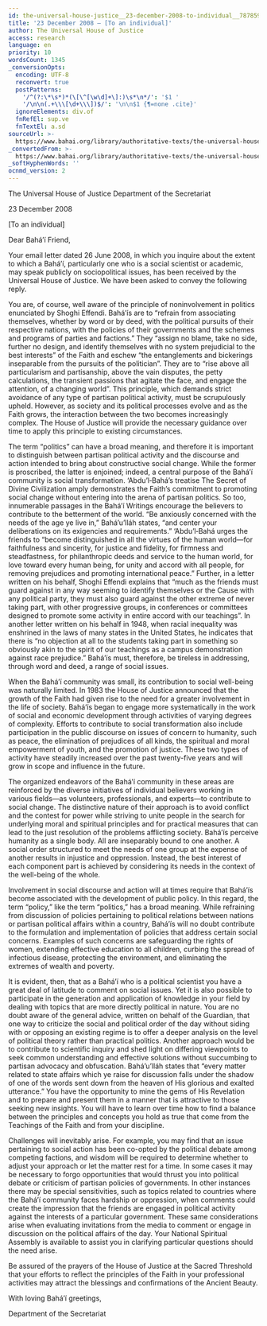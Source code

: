 ```yaml
---
id: the-universal-house-justice__23-december-2008-to-individual__787859342__en
title: '23 December 2008 – [To an individual]'
author: The Universal House of Justice
access: research
language: en
priority: 10
wordsCount: 1345
_conversionOpts:
  encoding: UTF-8
  reconvert: true
  postPatterns:
    '/^(?:\*\s*)*(\[\^[\w\d]+\]:)\s*\n*/': '$1 '
    '/\n\n(.+\\\[\d+\\\])$/': '\n\n$1 {¶=none .cite}'
  ignoreElements: div.of
  fnRefEl: sup.ve
  fnTextEl: a.sd
sourceUrl: >-
  https://www.bahai.org/library/authoritative-texts/the-universal-house-of-justice/messages/20081223_001/20081223_001.xhtml
_convertedFrom: >-
  https://www.bahai.org/library/authoritative-texts/the-universal-house-of-justice/messages/20081223_001/20081223_001.xhtml
_softHyphenWords: ''
ocnmd_version: 2
---
```

The Universal House of Justice
Department of the Secretariat

23 December 2008

\[To an individual\]

Dear Bahá’í Friend,

Your email letter dated 26 June 2008, in which you inquire about the extent to which a Bahá’í, particularly one who is a social scientist or academic, may speak publicly on sociopolitical issues, has been received by the Universal House of Justice. We have been asked to convey the following reply.

You are, of course, well aware of the principle of noninvolvement in politics enunciated by Shoghi Effendi. Bahá’ís are to “refrain from associating themselves, whether by word or by deed, with the political pursuits of their respective nations, with the policies of their governments and the schemes and programs of parties and factions.” They “assign no blame, take no side, further no design, and identify themselves with no system prejudicial to the best interests” of the Faith and eschew “the entanglements and bickerings inseparable from the pursuits of the politician”. They are to “rise above all particularism and partisanship, above the vain disputes, the petty calculations, the transient passions that agitate the face, and engage the attention, of a changing world”. This principle, which demands strict avoidance of any type of partisan political activity, must be scrupulously upheld. However, as society and its political processes evolve and as the Faith grows, the interaction between the two becomes increasingly complex. The House of Justice will provide the necessary guidance over time to apply this principle to existing circumstances.

The term “politics” can have a broad meaning, and therefore it is important to distinguish between partisan political activity and the discourse and action intended to bring about constructive social change. While the former is proscribed, the latter is enjoined; indeed, a central purpose of the Bahá’í community is social transformation. ‘Abdu’l‑Bahá’s treatise The Secret of Divine Civilization amply demonstrates the Faith’s commitment to promoting social change without entering into the arena of partisan politics. So too, innumerable passages in the Bahá’í Writings encourage the believers to contribute to the betterment of the world. “Be anxiously concerned with the needs of the age ye live in,” Bahá’u’lláh states, “and center your deliberations on its exigencies and requirements.” ‘Abdu’l‑Bahá urges the friends to “become distinguished in all the virtues of the human world—for faithfulness and sincerity, for justice and fidelity, for firmness and steadfastness, for philanthropic deeds and service to the human world, for love toward every human being, for unity and accord with all people, for removing prejudices and promoting international peace.” Further, in a letter written on his behalf, Shoghi Effendi explains that “much as the friends must guard against in any way seeming to identify themselves or the Cause with any political party, they must also guard against the other extreme of never taking part, with other progressive groups, in conferences or committees designed to promote some activity in entire accord with our teachings”. In another letter written on his behalf in 1948, when racial inequality was enshrined in the laws of many states in the United States, he indicates that there is “no objection at all to the students taking part in something so obviously akin to the spirit of our teachings as a campus demonstration against race prejudice.” Bahá’ís must, therefore, be tireless in addressing, through word and deed, a range of social issues.

When the Bahá’í community was small, its contribution to social well-being was naturally limited. In 1983 the House of Justice announced that the growth of the Faith had given rise to the need for a greater involvement in the life of society. Bahá’ís began to engage more systematically in the work of social and economic development through activities of varying degrees of complexity. Efforts to contribute to social transformation also include participation in the public discourse on issues of concern to humanity, such as peace, the elimination of prejudices of all kinds, the spiritual and moral empowerment of youth, and the promotion of justice. These two types of activity have steadily increased over the past twenty-five years and will grow in scope and influence in the future.

The organized endeavors of the Bahá’í community in these areas are reinforced by the diverse initiatives of individual believers working in various fields—as volunteers, professionals, and experts—to contribute to social change. The distinctive nature of their approach is to avoid conflict and the contest for power while striving to unite people in the search for underlying moral and spiritual principles and for practical measures that can lead to the just resolution of the problems afflicting society. Bahá’ís perceive humanity as a single body. All are inseparably bound to one another. A social order structured to meet the needs of one group at the expense of another results in injustice and oppression. Instead, the best interest of each component part is achieved by considering its needs in the context of the well-being of the whole.

Involvement in social discourse and action will at times require that Bahá’ís become associated with the development of public policy. In this regard, the term “policy,” like the term “politics,” has a broad meaning. While refraining from discussion of policies pertaining to political relations between nations or partisan political affairs within a country, Bahá’ís will no doubt contribute to the formulation and implementation of policies that address certain social concerns. Examples of such concerns are safeguarding the rights of women, extending effective education to all children, curbing the spread of infectious disease, protecting the environment, and eliminating the extremes of wealth and poverty.

It is evident, then, that as a Bahá’í who is a political scientist you have a great deal of latitude to comment on social issues. Yet it is also possible to participate in the generation and application of knowledge in your field by dealing with topics that are more directly political in nature. You are no doubt aware of the general advice, written on behalf of the Guardian, that one way to criticize the social and political order of the day without siding with or opposing an existing regime is to offer a deeper analysis on the level of political theory rather than practical politics. Another approach would be to contribute to scientific inquiry and shed light on differing viewpoints to seek common understanding and effective solutions without succumbing to partisan advocacy and obfuscation. Bahá’u’lláh states that “every matter related to state affairs which ye raise for discussion falls under the shadow of one of the words sent down from the heaven of His glorious and exalted utterance.” You have the opportunity to mine the gems of His Revelation and to prepare and present them in a manner that is attractive to those seeking new insights. You will have to learn over time how to find a balance between the principles and concepts you hold as true that come from the Teachings of the Faith and from your discipline.

Challenges will inevitably arise. For example, you may find that an issue pertaining to social action has been co-opted by the political debate among competing factions, and wisdom will be required to determine whether to adjust your approach or let the matter rest for a time. In some cases it may be necessary to forgo opportunities that would thrust you into political debate or criticism of partisan policies of governments. In other instances there may be special sensitivities, such as topics related to countries where the Bahá’í community faces hardship or oppression, when comments could create the impression that the friends are engaged in political activity against the interests of a particular government. These same considerations arise when evaluating invitations from the media to comment or engage in discussion on the political affairs of the day. Your National Spiritual Assembly is available to assist you in clarifying particular questions should the need arise.

Be assured of the prayers of the House of Justice at the Sacred Threshold that your efforts to reflect the principles of the Faith in your professional activities may attract the blessings and confirmations of the Ancient Beauty.

With loving Bahá’í greetings,

Department of the Secretariat
